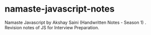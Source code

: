 # namaste-javascript-notes
Namaste Javascript by Akshay Saini (Handwritten Notes - Season 1) . Revision notes of JS for Interview Preparation.
